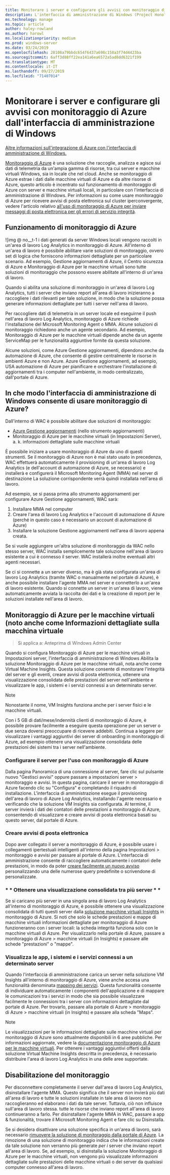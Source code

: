 ```yaml
---
title: Monitorare i server e configurare gli avvisi con monitoraggio di Azure dall'interfaccia di amministrazione di Windows
description: L'interfaccia di amministrazione di Windows (Project Honolulu) si integra con monitoraggio di Azure
ms.technology: manage
ms.topic: article
author: haley-rowland
ms.author: harowl
ms.localizationpriority: medium
ms.prod: windows-server
ms.date: 03/24/2019
ms.openlocfilehash: 28108a79bbdc654f6437a698c158a3f74d4423ba
ms.sourcegitcommit: 6aff3d88ff22ea141a6ea6572a5ad8dd6321f199
ms.translationtype: MT
ms.contentlocale: it-IT
ms.lasthandoff: 09/27/2019
ms.locfileid: "71407014"
---
```

# <a name="monitor-servers-and-configure-alerts-with-azure-monitor-from-windows-admin-center"></a>Monitorare i server e configurare gli avvisi con monitoraggio di Azure dall'interfaccia di amministrazione di Windows

[Altre informazioni sull'integrazione di Azure con l'interfaccia di amministrazione di Windows.](../plan/azure-integration-options.md)

[Monitoraggio di Azure](https://docs.microsoft.com/azure/azure-monitor/overview) è una soluzione che raccoglie, analizza e agisce sui dati di telemetria da un'ampia gamma di risorse, tra cui server e macchine virtuali Windows, sia in locale che nel cloud. Anche se monitoraggio di Azure estrae i dati dalle macchine virtuali di Azure e da altre risorse di Azure, questo articolo è incentrato sul funzionamento di monitoraggio di Azure con server e macchine virtuali locali, in particolare con l'interfaccia di amministrazione di Windows. Per informazioni su come usare monitoraggio di Azure per ricevere avvisi di posta elettronica sul cluster iperconvergente, vedere l'articolo relativo [all'uso di monitoraggio di Azure per inviare messaggi di posta elettronica per gli errori di servizio integrità](https://docs.microsoft.com/windows-server/storage/storage-spaces/configure-azure-monitor).

## <a name="how-does-azure-monitor-work"></a>Funzionamento di monitoraggio di Azure
![img @ no__t-1 i dati generati da server Windows locali vengono raccolti in un'area di lavoro Log Analytics in monitoraggio di Azure. All'interno di un'area di lavoro è possibile abilitare varie soluzioni di monitoraggio, ovvero set di logica che forniscono informazioni dettagliate per un particolare scenario. Ad esempio, Gestione aggiornamenti di Azure, il Centro sicurezza di Azure e Monitoraggio di Azure per le macchine virtuali sono tutte soluzioni di monitoraggio che possono essere abilitate all'interno di un'area di lavoro. 

Quando si abilita una soluzione di monitoraggio in un'area di lavoro Log Analytics, tutti i server che inviano report all'area di lavoro inizieranno a raccogliere i dati rilevanti per tale soluzione, in modo che la soluzione possa generare informazioni dettagliate per tutti i server nell'area di lavoro. 

Per raccogliere dati di telemetria in un server locale ed eseguirne il push nell'area di lavoro Log Analytics, monitoraggio di Azure richiede l'installazione del Microsoft Monitoring Agent o MMA. Alcune soluzioni di monitoraggio richiedono anche un agente secondario. Ad esempio, Monitoraggio di Azure per le macchine virtuali dipende anche da un agente ServiceMap per le funzionalità aggiuntive fornite da questa soluzione. 

Alcune soluzioni, come Azure Gestione aggiornamenti, dipendono anche da automazione di Azure, che consente di gestire centralmente le risorse in ambienti Azure e non Azure. Azure Gestione aggiornamenti, ad esempio, USA automazione di Azure per pianificare e orchestrare l'installazione di aggiornamenti tra i computer nell'ambiente, in modo centralizzato, dall'portale di Azure.


## <a name="how-does-windows-admin-center-enable-you-to-use-azure-monitor"></a>In che modo l'interfaccia di amministrazione di Windows consente di usare monitoraggio di Azure?

Dall'interno di WAC è possibile abilitare due soluzioni di monitoraggio:

- [Azure Gestione aggiornamenti](azure-update-management.md) (nello strumento aggiornamenti)
- Monitoraggio di Azure per le macchine virtuali (in Impostazioni Server), a. k. informazioni dettagliate sulle macchine virtuali

È possibile iniziare a usare monitoraggio di Azure da uno di questi strumenti. Se il monitoraggio di Azure non è mai stato usato in precedenza, WAC effettuerà automaticamente il provisioning di un'area di lavoro Log Analytics (e dell'account di automazione di Azure, se necessario) e installerà e configurerà il Microsoft Monitoring Agent (MMA) nel server di destinazione La soluzione corrispondente verrà quindi installata nell'area di lavoro. 

Ad esempio, se si passa prima allo strumento aggiornamenti per configurare Azure Gestione aggiornamenti, WAC sarà:

1. Installare MMA nel computer
2. Creare l'area di lavoro Log Analytics e l'account di automazione di Azure (perché in questo caso è necessario un account di automazione di Azure)
3. Installare la soluzione Gestione aggiornamenti nell'area di lavoro appena creata.

Se si vuole aggiungere un'altra soluzione di monitoraggio da WAC nello stesso server, WAC installa semplicemente tale soluzione nell'area di lavoro esistente a cui è connesso il server. WAC installerà inoltre eventuali altri agenti necessari.

Se ci si connette a un server diverso, ma è già stata configurata un'area di lavoro Log Analytics (tramite WAC o manualmente nel portale di Azure), è anche possibile installare l'agente MMA nel server e connetterlo a un'area di lavoro esistente. Quando si connette un server in un'area di lavoro, viene automaticamente avviata la raccolta dei dati e la creazione di report per le soluzioni installate nell'area di lavoro.

## <a name="azure-monitor-for-virtual-machines-aka-virtual-machine-insights"></a>Monitoraggio di Azure per le macchine virtuali (noto anche come Informazioni dettagliate sulla macchina virtuale
>Si applica a: Anteprima di Windows Admin Center

Quando si configura Monitoraggio di Azure per le macchine virtuali in Impostazioni server, l'interfaccia di amministrazione di Windows Abilita la soluzione Monitoraggio di Azure per le macchine virtuali, nota anche come Virtual Machine Insights. Questa soluzione consente di monitorare l'integrità del server e gli eventi, creare avvisi di posta elettronica, ottenere una visualizzazione consolidata delle prestazioni del server nell'ambiente e visualizzare le app, i sistemi e i servizi connessi a un determinato server.

> [!NOTE]
> Nonostante il nome, VM Insights funziona anche per i server fisici e le macchine virtuali.

Con i 5 GB di dati/mese/indennità clienti di monitoraggio di Azure, è possibile provare facilmente a eseguire questa operazione per un server o due senza doversi preoccupare di ricevere addebiti. Continua a leggere per visualizzare i vantaggi aggiuntivi dei server di onboarding in monitoraggio di Azure, ad esempio ottenere una visualizzazione consolidata delle prestazioni dei sistemi tra i server nell'ambiente.

### <a name="set-up-your-server-for-use-with-azure-monitor"></a>**Configurare il server per l'uso con monitoraggio di Azure**

Dalla pagina Panoramica di una connessione al server, fare clic sul pulsante nuovo "Gestisci avvisi" oppure passare a impostazioni server > monitoraggio e avvisi. In questa pagina, caricare il server in monitoraggio di Azure facendo clic su "Configura" e completando il riquadro di installazione. L'interfaccia di amministrazione esegue il provisioning dell'area di lavoro di Azure Log Analytics, installando l'agente necessario e verificando che la soluzione VM Insights sia configurata. Al termine, il server invierà i dati dei contatori delle prestazioni a monitoraggio di Azure, consentendo di visualizzare e creare avvisi di posta elettronica basati su questo server, dal portale di Azure.

### <a name="create-email-alerts"></a>**Creare avvisi di posta elettronica**

Dopo aver collegato il server a monitoraggio di Azure, è possibile usare i collegamenti ipertestuali intelligenti all'interno della pagina Impostazioni > monitoraggio e avvisi per passare al portale di Azure. L'interfaccia di amministrazione consente di raccogliere automaticamente i contatori delle prestazioni, in modo da poter [creare facilmente un nuovo avviso](https://docs.microsoft.com/azure/azure-monitor/platform/alerts-log) personalizzando una delle numerose query predefinite o scrivendone di personalizzate.

### <a name="get-a-consolidated-view-across-multiple-servers-"></a>\* * Ottenere una visualizzazione consolidata tra più server * *

Se si caricano più server in una singola area di lavoro Log Analytics all'interno di monitoraggio di Azure, è possibile ottenere una visualizzazione consolidata di tutti questi server dalla [soluzione macchine virtuali Insights](https://docs.microsoft.com/azure/azure-monitor/insights/vminsights-overview) in monitoraggio di Azure.  Si noti che solo le schede prestazioni e mappe di macchine virtuali informazioni dettagliate per monitoraggio di Azure funzioneranno con i server locali: la scheda integrità funziona solo con le macchine virtuali di Azure. Per visualizzarlo nella portale di Azure, passare a monitoraggio di Azure > macchine virtuali (in Insights) e passare alle schede "prestazioni" o "mappe".

### <a name="visualize-apps-systems-and-services-connected-to-a-given-server"></a>**Visualizza le app, i sistemi e i servizi connessi a un determinato server**

Quando l'interfaccia di amministrazione carica un server nella soluzione VM Insights all'interno di monitoraggio di Azure, viene anche accesa una funzionalità denominata [mapping dei servizi](https://docs.microsoft.com/azure/azure-monitor/insights/service-map). Questa funzionalità consente di individuare automaticamente i componenti dell'applicazione e di mappare le comunicazioni tra i servizi in modo che sia possibile visualizzare facilmente le connessioni tra i server con informazioni dettagliate dal portale di Azure. Per trovarlo, passare alla portale di Azure > monitoraggio di Azure > macchine virtuali (in Insights) e passare alla scheda "Maps".

> [!NOTE]
> Le visualizzazioni per le informazioni dettagliate sulle macchine virtuali per monitoraggio di Azure sono attualmente disponibili in 6 aree pubbliche.  Per informazioni aggiornate, vedere la [documentazione monitoraggio di Azure per le macchine virtuali](https://docs.microsoft.com/azure/azure-monitor/insights/vminsights-onboard#log-analytics).  Per ottenere i vantaggi aggiuntivi offerti dalla soluzione Virtual Machine Insights descritta in precedenza, è necessario distribuire l'area di lavoro Log Analytics in una delle aree supportate.

## <a name="disabling-monitoring"></a>Disabilitazione del monitoraggio

Per disconnettere completamente il server dall'area di lavoro Log Analytics, disinstallare l'agente MMA. Questo significa che il server non invierà più dati all'area di lavoro e tutte le soluzioni installate in tale area di lavoro non raccoglieranno ed elaborano i dati da tale server. Tuttavia, ciò non influisce sull'area di lavoro stessa. tutte le risorse che inviano report all'area di lavoro continueranno a farlo. Per disinstallare l'agente MMA in WAC, passare a app & funzionalità, trovare il Microsoft Monitoring Agent e fare clic su Disinstalla.

Se si desidera disattivare una soluzione specifica in un'area di lavoro, sarà necessario [rimuovere la soluzione di monitoraggio dalla portale di Azure](https://docs.microsoft.com/azure/azure-monitor/insights/solutions#remove-a-management-solution). La rimozione di una soluzione di monitoraggio indica che le informazioni create da tale soluzione non verranno più generate _per i_ server che inviano report all'area di lavoro. Se, ad esempio, si disinstalla la soluzione Monitoraggio di Azure per le macchine virtuali, non vengono più visualizzate informazioni dettagliate sulle prestazioni delle macchine virtuali o dei server da qualsiasi computer connesso all'area di lavoro.